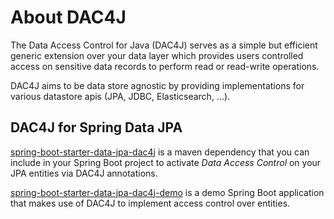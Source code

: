 # About DAC4J
The Data Access Control for Java (DAC4J) serves as a simple but efficient generic extension over your data layer which provides users controlled access on sensitive data records to perform read or read-write operations.

DAC4J aims to be data store agnostic by providing implementations for various datastore apis (JPA, JDBC, Elasticsearch, ...).

## DAC4J for Spring Data JPA
[spring-boot-starter-data-jpa-dac4j](https://github.com/fahdarhalai/dac4j/tree/master/spring-boot-starter-data-jpa-dac4j) is a maven dependency that you can include in your Spring Boot project to activate _Data Access Control_ on your JPA entities via DAC4J annotations.

[spring-boot-starter-data-jpa-dac4j-demo](https://github.com/fahdarhalai/dac4j/tree/master/spring-boot-starter-data-jpa-dac4j-demo) is a demo Spring Boot application that makes use of DAC4J to implement access control over entities.

